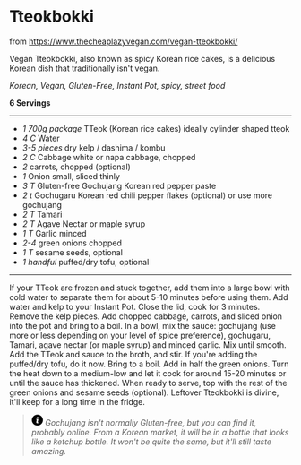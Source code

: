 # Tteokbokki

from https://www.thecheaplazyvegan.com/vegan-tteokbokki/

Vegan Tteokbokki, also known as spicy Korean rice cakes, is a delicious Korean
dish that traditionally isn't vegan.

*Korean, Vegan, Gluten-Free, Instant Pot, spicy, street food*

**6 Servings**

---

- *1 700g package* TTeok (Korean rice cakes) ideally cylinder shaped tteok
- *4 C* Water
- *3-5 pieces* dry kelp / dashima / kombu
- *2 C* Cabbage white or napa cabbage, chopped
- *2* carrots, chopped (optional)
- *1* Onion small, sliced thinly
- *3 T* Gluten-free Gochujang Korean red pepper paste
- *2 t* Gochugaru Korean red chili pepper flakes (optional) or use more gochujang
- *2 T* Tamari
- *2 T* Agave Nectar or maple syrup
- *1 T* Garlic minced
- *2-4* green onions chopped
- *1 T* sesame seeds, optional
- *1 handful* puffed/dry tofu, optional

---

If your TTeok are frozen and stuck together, add them into a large bowl with
cold water to separate them for about 5-10 minutes before using them.
Add water and kelp to your Instant Pot. Close the lid, cook for 3 minutes.
Remove the kelp pieces. Add chopped cabbage, carrots, and sliced onion into the
pot and bring to a boil. In a bowl, mix the sauce: gochujang (use more or less
depending on your level of spice preference), gochugaru, Tamari, agave nectar
(or maple syrup) and minced garlic. Mix until smooth. Add the TTeok and sauce
to the broth, and stir. If you're adding the puffed/dry tofu, do it now. Bring
to a boil. Add in half the green onions. Turn the heat down to a medium-low and
let it cook for around 15-20 minutes or until the sauce has thickened. When
ready to serve, top with the rest of the green onions and sesame seeds
(optional). Leftover Tteokbokki is divine, it'll keep for a long time in the
fridge.

> ![info](./images/info-icon.png) *Gochujang isn't normally Gluten-free, but you
can find it, probably online. From a Korean market, it will be in a bottle that
looks like a ketchup bottle. It won't be quite the same, but it'll still taste
amazing.*
